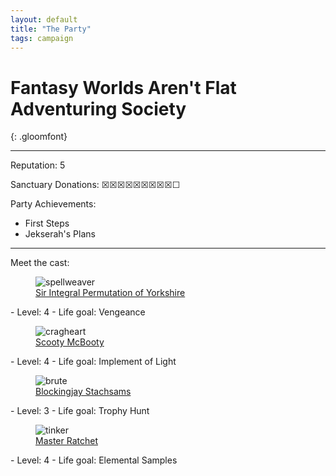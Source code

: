 ```yaml
---
layout: default
title: "The Party"
tags: campaign
---
```


# Fantasy Worlds Aren't Flat Adventuring Society
{: .gloomfont}

***

Reputation: 5

Sanctuary Donations:
&#9746;&#9746;&#9746;&#9746;&#9746;&#9746;&#9746;&#9746;&#9746;&#9744;

Party Achievements:
- First Steps
- Jekserah's Plans


***

Meet the cast:

<figure class="class_icon">
  <img src="{{ site.baseurl }}/assets/img/class_icons/spellweaver_icon.png" alt="spellweaver">
  <figcaption><a href="{{ site.baseurl }}/party/sir_integral_permutation">Sir Integral Permutation of Yorkshire</a></figcaption>
</figure>
  - Level: 4
  - Life goal: Vengeance


<figure class="class_icon">
  <img src="{{ site.baseurl }}/assets/img/class_icons/cragheart_icon.png" alt="cragheart">
  <figcaption><a href="{{ site.baseurl }}/party/scooty_mcbooty">Scooty McBooty</a></figcaption>
</figure>
  - Level: 4
  - Life goal: Implement of Light


<figure class="class_icon">
  <img src="{{ site.baseurl }}/assets/img/class_icons/brute_icon.png" alt="brute">
  <figcaption><a href="{{ site.baseurl }}/party/blockingjay_stachsams">Blockingjay Stachsams</a></figcaption>
</figure>
  - Level: 3
  - Life goal: Trophy Hunt


<figure class="class_icon">
  <img src="{{ site.baseurl }}/assets/img/class_icons/tinker_icon.png" alt="tinker">
  <figcaption><a href="{{ site.baseurl }}/party/master_ratchet">Master Ratchet</a></figcaption>
</figure>
  - Level: 4
  - Life goal: Elemental Samples

